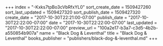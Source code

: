 +++
index = "-Kxks7tpBo3cVbRfxYL0"
sort_create_date = 1509427260
sort_last_updated = 1509427320
sort_publish_date = 1509427320
create_date = "2017-10-30T22:21:00-07:00"
publish_date = "2017-10-30T22:22:00-07:00"
date = "2017-10-30T22:22:00-07:00"
last_updated = "2017-10-30T22:22:00-07:00"
preview_url = "100a2e17-b3a7-c3d5-4b2b-a550854b907a"
name = "Black Dog & Leventhal"
title = "Black Dog & Leventhal"
books_publisher = "publishers/black-dog-&-leventhal.md"
+++
